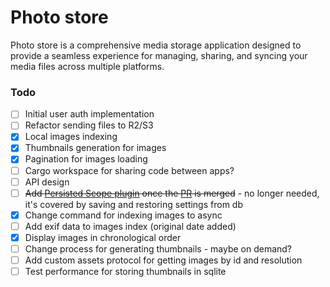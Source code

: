 # Photo store

Photo store is a comprehensive media storage application designed to provide 
a seamless experience for managing, sharing, and syncing your media files 
across multiple platforms.

### Todo

- [ ] Initial user auth implementation
- [ ] Refactor sending files to R2/S3
- [x] Local images indexing
- [x] Thumbnails generation for images
- [x] Pagination for images loading
- [ ] Cargo workspace for sharing code between apps?
- [ ] API design
- [ ] ~~Add [Persisted Scope plugin](https://github.com/tauri-apps/plugins-workspace/tree/v1/plugins/persisted-scope) 
once the [PR](https://github.com/tauri-apps/plugins-workspace/pull/32) is merged~~ - 
no longer needed, it's covered by saving and restoring settings from db
- [x] Change command for indexing images to async
- [ ] Add exif data to images index (original date added)
- [x] Display images in chronological order
- [ ] Change process for generating thumbnails - maybe on demand?
- [ ] Add custom assets protocol for getting images by id and resolution
- [ ] Test performance for storing thumbnails in sqlite
